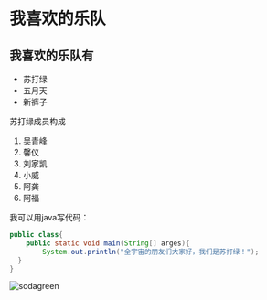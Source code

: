 # 我喜欢的乐队
## 我喜欢的乐队有
* 苏打绿
* 五月天
* 新裤子

苏打绿成员构成
1. 吴青峰
2. 馨仪
3. 刘家凯
4. 小威
5. 阿龚
6. 阿福

我可以用java写代码：
```java
public class{
    public static void main(String[] arges){
        System.out.println("全宇宙的朋友们大家好，我们是苏打绿！");  
  }
}
```
![sodagreen](C:\Users\Mars\Pictures\sususu.PNG)

